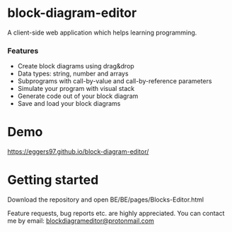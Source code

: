 # block-diagram-editor
A client-side web application which helps learning programming.

<h3>Features</h3>
<ul>
  <li>Create block diagrams using drag&drop</li>
  <li>Data types: string, number and arrays</li>
  <li>Subprograms with call-by-value and call-by-reference parameters</li>
  <li>Simulate your program with visual stack</li>
  <li>Generate code out of your block diagram</li>
  <li>Save and load your block diagrams</li>
</ul>

# Demo
https://eggers97.github.io/block-diagram-editor/

# Getting started
Download the repository and open BE/BE/pages/Blocks-Editor.html

Feature requests, bug reports etc. are highly appreciated. 
You can contact me by email: blockdiagrameditor@protonmail.com

